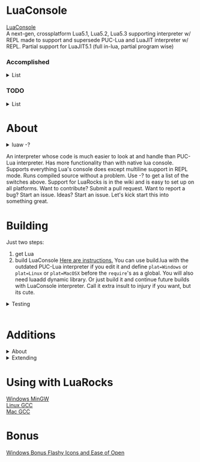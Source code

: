 # LuaConsole
[LuaConsole](https://github.com/Hydroque/LuaConsole)  
A next-gen, crossplatform Lua5.1, Lua5.2, Lua5.3 supporting interpreter w/ REPL made to support and supersede PUC-Lua and LuaJIT interpreter w/ REPL. Partial support for LuaJIT5.1 (full in-lua, partial program wise)

### Accomplished
<details><summary> List </summary><p>
	
* Superseded PUC-Lua interpreter with full compatibility
* Elegant(maintainable) looking code
* Fully compatible with 5.x
* Multi-OS Support (Windows, Linux, Mac for sure)
* Great error support
* Easy to set up (build support)
* Easy to understand (no messy --help)
* Speed to initiate program
* Small file size
* No external dependancies (other than lua)
* Customizability with mechanisms (control arg placement)
* Complete define and library ability with table support
* Resolved PUC-Lua bug: `lua -e "print(({...})[1]);" arg1` doesn't work)
* Working directory support
</p></details>

### TODO  
<details><summary> List </summary><p>
	
* Discover a way to execute commands (as os.execute() is really bulky)
* Recode a lot of luajit.c into consolew.c for superseding support
* signal() in all modes so whole program can exit gracefully/prevent hangs
* Develop the additions package with more standard functions that lua could definitely use... maybe not idk  
* Check with supporting spawning new threads entirely with its own lua_State* (as opposed to coroutines)
* Check about serializing the environment to jump back in when not luajit (as it should already be supported)
* português translation ( ͡° ͜ʖ° ͡)
</p></details>

# About
<details><summary>luaw -?</summary><p>  

```
Lua Console | Version: 1/8/2017  
Lua 5.3.4  Copyright (C) 1994-2017 Lua.org, PUC-Rio  
LuaConsole Copyright MIT (C) 2017 Hydroque  

Supports Lua5.3, Lua5.2, Lua5.1  

        - Files executed by passing  
        - Global variable defintions  
        - PUC-Lua and LuaJIT compatible  
        - Dynamic module loading  
        - Built-in stack-dump  
        - Line by Line interpretation  

Usage: luaw.exe [FILE_PATH] [-v] [-e] [-s START_PATH] [-p] [-a] [-c]  
        [-Dvar=val] [-Lfilepath.lua] [-b[a,b,c]] [-?] [-n]{parameter1 ...}  

-v               Prints the Lua version in use  
-e               Prevents lua core libraries from loading  
-s               Issues a new root path  
-p               Has console post exist after script in line by line mode  
-c               No copyright on init  
-d               Defines a global variable as value after '='  
-l               Executes a module before specified script or post-exist  
-b[a,b,c]        Load parameters arg differently. a=before passed -l's,  
                        b=give passed -l's a tuple, c=give passed file a tuple  
-n               Start of parameter section  
-?               Displays this help message  
```
</p></details>

An interpreter whose code is much easier to look at and handle than PUC-Lua interpreter. Has more functionality than with native lua console. Supports everything Lua's console does except multiline support in REPL mode. Runs compiled source without a problem. Use -? to get a list of the switches above. Support for LuaRocks is in the wiki and is easy to set up on all platforms. Want to contribute? Submit a pull request. Want to report a bug? Start an issue. Ideas? Start an issue. Let's kick start this into something great.

# Building
Just two steps:
1. get Lua
2. build LuaConsole
[Here are instructions.](https://github.com/Hydroque/LuaConsole/wiki/Build-Instructions) You can use build.lua with the outdated PUC-Lua interpreter if you edit it and define `plat=Windows` or `plat=Linux` or `plat=MacOSX` before the `require`'s as a global. You will also need luaadd dynamic library. Or just build it and continue future builds with LuaConsole interpreter. Call it extra insult to injury if you want, but its cute.

<details><summary>Testing</summary><p> 

```  
C:\git\LuaConsole>bin\Debug\luaw.exe -lres/testing.lua -r "print(({...})[1]);" -
Dtest=5 -Bacd -p -v -n a b c
Copyright (C) 1994-2008 Lua.org, PUC-Rio
LuaConsole Copyright MIT (C) 2017 Hydroque
Lua 5.1
a
3
3
1       a       string
2       b       string
3       c       string
1       a       string
2       b       string
3       c       string
5
 (Runtime) | Stack Top: 1 | res/testing.lua:20: attempt to call field 'whatever'
 (a nil value)
 --
stack traceback:
        res/testing.lua:20: in main chunk
>os.exit()
```

</p></details><br>

# Additions
<details><summary>About</summary><p>  
Added full, very comprehensive error reporting.  

There is an 'additions' module to this interpreter, which is completely up to the user to utilize. You can even keep them out of your build. It is recommended to use them, as build.lua depends on it.  

void stackdump() works as easy as print does, but it does type conversion from lua to C-string and lists anything left in the stack.  

For example, <br>
>\>stackdump(1, {}, function() end, "hello") <br>
>--------------- Stack Dump ---------------- <br>
>4:(String):`hello` <br>
>3:(Function):@007214C0 <br>
>2:(Table):@0072A258 <br>
>1:(Number):1 <br>
>----------- Stack Dump Finished ----------- <br>

Number io.mtime(string) returns the last modified time of a file.  

void os.clear() clears the console using System("cls") or System("clear") depending on the OS.  

String os.getcwd() returns the current working directory  

void os.setcwd(string) sets the current working directory  
</p></details>  

<details><summary>Extending</summary><p>
To add your own C functions, inherit the project and modify the additions.c file only. The perferred method is to add C functions by creating a dll/so file:  

```
#include <stdio.h>
#include "lua.h"

#define DLL_EXPORT	__declspec(dllexport)
#define LUA_DLL_EXPORT	DLL_EXPORT int

LUA_DLL_EXPORT luaopen_testdll(lua_State *L) {
	// TODO: load things into the lua_State
	puts("Loaded successfully!");
	return 0;
}
```

This is how LuaRocks does it, but they are very high level. Everything LuaRocks compiles down to a dll/so or two, gets loaded, then taken over by whatever lua script loaded it. Then just compile and run it in lua:  

```
gcc -g0 -O2 -Wall -c testdll.c
gcc -g0 -O2 -Wall -shared -o testdll.dll testdll.o
```  

```
testdll = package.loadlib("testdll.dll", "luaopen_testdll")
print(testdll) -> function
testdll()  -> Loaded successfully!
-- if the file `testdll.dll` lines up with "luaopen_testdll" where the file name is the function name, use require
-- require("testdll")
```  

</p></details>  

# Using with LuaRocks
[Windows MinGW](https://github.com/Hydroque/LuaConsole/wiki/LuaRocks-Support-Windows-MinGW)  
[Linux GCC](https://github.com/Hydroque/LuaConsole/wiki/LuaRocks-Support-Linux-GCC)  
[Mac GCC](https://github.com/Hydroque/LuaConsole/wiki/LuaRocks-Support-Mac-GCC)  

# Bonus
[Windows Bonus Flashy Icons and Ease of Open](https://github.com/Hydroque/LuaConsole/wiki/Windows-Bonus---Flashy-Icons-and-Ease-of-Open)  
